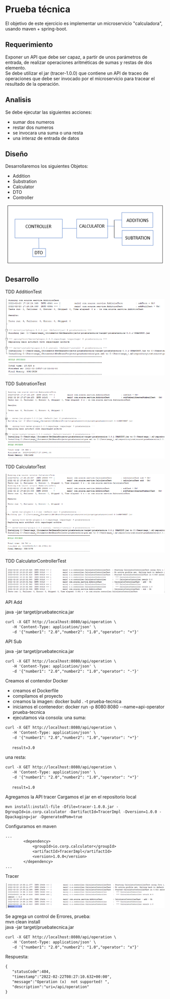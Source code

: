 # Prueba técnica
El objetivo de este ejercicio es implementar un microservicio "calculadora", usando maven + spring-boot.

## Requerimiento  
Exponer un API que debe ser capaz, a partir de unos parámetros de entrada, de realizar operaciones aritméticas de sumas y restas de dos elemento.  
Se debe utilizar el jar (tracer-1.0.0) que contiene un API de traceo de operaciones que debe ser invocado por el microservicio para tracear el resultado de la operación.

## Analisis
Se debe ejecutar las siguientes acciones:
- sumar dos numeros
- restar dos numeros
- se invocara una suma o una resta
- una interaz de entrada de datos

## Diseño
Desarrollaremos los siguientes Objetos:
- Addition
- Substration
- Calculator
- DTO
- Controller

![design](design.png "Design")

## Desarrollo  

TDD AdditionTest  

![add](additionTest.png "Additon")

TDD SubtrationTest  
  
![sub](subtrationTest.png "Subtraction")  
  

TDD CalculatorTest  
  
![calculator](calculatorTest.png "Calculator")  

TDD CalculatorControllerTest

![controller](controller.png "Controller")  

API Add

java -jar target/pruebatecnica.jar

```
curl -X GET http://localhost:8080/api/operation \
   -H 'Content-Type: application/json' \
   -d '{"number1": "2.0","number2": "1.0","operator": "+"}'
```

API Sub

java -jar target/pruebatecnica.jar 

```
curl -X GET http://localhost:8080/api/operation \
   -H 'Content-Type: application/json' \
   -d '{"number1": "2.0","number2": "1.0","operator": "-"}'
```


Creamos el contendor Docker

- creamos el Dockerfile
- compilamos el proyecto
- creamos la imagen: docker build . -t prueba-tecnica
- iniciamos el contenedor: docker run -p 8080:8080 --name=api-operator prueba-tecnica
- ejecutamos via consola:
una suma:
```
curl -X GET http://localhost:8080/api/operation \
   -H 'Content-Type: application/json' \
   -d '{"number1": "2.0","number2": "1.0","operator": "+"}'

   result=3.0
```
una resta:
```
curl -X GET http://localhost:8080/api/operation \
   -H 'Content-Type: application/json' \
   -d '{"number1": "2.0","number2": "1.0","operator": "+"}'

   result=1.0
```

Agregamos la API tracer
Cargamos el jar en el repositorio local
```
mvn install:install-file -Dfile=tracer-1.0.0.jar -DgroupId=io.corp.calculator -DartifactId=TracerImpl -Dversion=1.0.0 -Dpackaging=jar -DgeneratedPom=true
```

Configuramos en maven
``` 
...
        <dependency>
            <groupId>io.corp.calculator</groupId>
            <artifactId>TracerImpl</artifactId>
            <version>1.0.0</version>
        </dependency> 
...

```

Tracer

![tracer](tracer.png "Tracer")  

Se agrega un control de Errores, prueba:  
mvn clean install  
java -jar target/pruebatecnica.jar 

```
curl -X GET http://localhost:8080/api/operation \
   -H 'Content-Type: application/json' \
   -d '{"number1": "2.0","number2": "1.0","operator": "x"}'   

```

Respuesta:
```
{
   "statusCode":404,
   "timestamp":"2022-02-22T08:27:10.632+00:00",
   "message":"Operation (x)  not supported! ",
   "description":"uri=/api/operation"
}
```